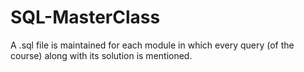 # SQL-MasterClass

A .sql file is maintained for each module in which every query (of the course) along with its solution is mentioned.
